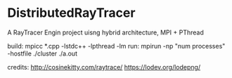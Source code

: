 # DistributedRayTracer
A RayTracer Engin project uisng hybrid architecture, MPI + PThread 

build:  mpicc *.cpp -lstdc++ -lpthread -lm
run:    mpirun -np "num processes" -hostfile ./cluster ./a.out

credits:
http://cosinekitty.com/raytrace/
https://lodev.org/lodepng/
